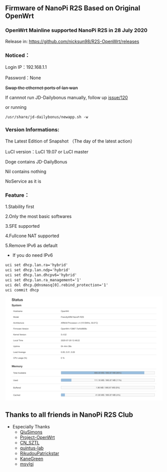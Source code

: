 ## Firmware of NanoPi R2S Based on Original OpenWrt

### OpenWrt Mainline supported NanoPi R2S in 28 July 2020

Release in:
https://github.com/nicksun98/R2S-OpenWrt/releases

### Noticed：

Login IP：192.168.1.1 

Password：None

~~Swap the ethernet ports of lan wan~~

If cannnot run JD-Dailybonus manually, follow up [issue/120](https://github.com/jerrykuku/luci-app-jd-dailybonus/issues/120)

or running
```
/usr/share/jd-dailybonus/newapp.sh -w
```

### Version Informations:

The Latest Edition of Snapshot （The day of the latest action）

LuCI version：LuCI 19.07 or LuCI master

Doge contains JD-DailyBonus

Nil contains nothing

NoService as it is

### Feature：

1.Stability first

2.Only the most basic softwares

3.SFE supported

4.Fullcone NAT supported

5.Remove IPv6 as default

  * If you do need IPv6

```
uci set dhcp.lan.ra='hybrid'
uci set dhcp.lan.ndp='hybrid'
uci set dhcp.lan.dhcpv6='hybrid'
uci set dhcp.lan.ra_management='1'
uci del dhcp.@dnsmasq[0].rebind_protection='1'
uci commit dhcp
```

![](/Screenshots/newversion.jpeg)

## Thanks to all friends in NanoPi R2S Club

* Especially Thanks
  * [QiuSimons](https://github.com/QiuSimons)
  * [Project-OpenWrt](https://github.com/project-openwrt)
  * [CN_SZTL](https://github.com/1715173329)
  * [quintus-lab](https://github.com/quintus-lab)
  * [RikudouPatrickstar](https://github.com/RikudouPatrickstar)
  * [KaneGreen](https://github.com/KaneGreen)
  * [msylgj](https://github.com/msylgj)
